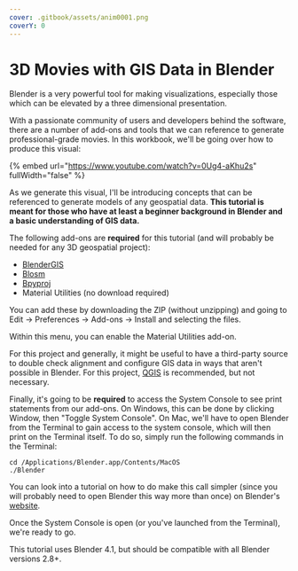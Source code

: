 ```yaml
---
cover: .gitbook/assets/anim0001.png
coverY: 0
---
```


# 3D Movies with GIS Data in Blender

Blender is a very powerful tool for making visualizations, especially those which can be elevated by a three dimensional presentation.&#x20;

With a passionate community of users and developers behind the software, there are a number of add-ons and tools that we can reference to generate professional-grade movies. In this workbook, we'll be going over how to produce this visual:

{% embed url="https://www.youtube.com/watch?v=0Ug4-aKhu2s" fullWidth="false" %}

As we generate this visual, I'll be introducing concepts that can be referenced to generate models of any geospatial data. **This tutorial is meant for those who have at least a beginner background in Blender and a basic understanding of GIS data.**

The following add-ons are **required** for this tutorial (and will probably be needed for any 3D geospatial project):

* [BlenderGIS](https://github.com/domlysz/BlenderGIS)
* [Blosm](https://prochitecture.gumroad.com/l/blender-osm)
* [Bpyproj](https://github.com/JeremyBYU/bpyproj)
* Material Utilities (no download required)

You can add these by downloading the ZIP (without unzipping) and going to Edit -> Preferences -> Add-ons -> Install and selecting the files.

Within this menu, you can enable the Material Utilities add-on.

For this project and generally, it might be useful to have a third-party source to double check alignment and configure GIS data in ways that aren't possible in Blender. For this project, [QGIS](https://www.qgis.org/download/) is recommended, but not necessary.

Finally, it's going to be **required** to access the System Console to see print statements from our add-ons. On Windows, this can be done by clicking Window, then "Toggle System Console". On Mac, we'll have to open Blender from the Terminal to gain access to the system console, which will then print on the Terminal itself. To do so, simply run the following commands in the Terminal:

```
cd /Applications/Blender.app/Contents/MacOS
./Blender
```

You can look into a tutorial on how to do make this call simpler (since you will probably need to open Blender this way more than once) on Blender's [website](https://docs.blender.org/manual/en/latest/advanced/command\_line/launch/index.html).&#x20;

Once the System Console is open (or you've launched from the Terminal), we're ready to go.

This tutorial uses Blender 4.1, but should be compatible with all Blender versions 2.8+.
